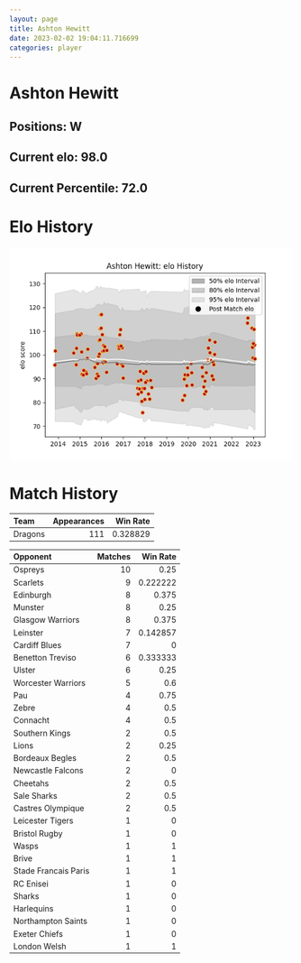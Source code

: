 ```yaml
---  
layout: page  
title: Ashton Hewitt  
date: 2023-02-02 19:04:11.716699  
categories: player  
---
```

# Ashton Hewitt

## Positions: W

## Current elo: 98.0

## Current Percentile: 72.0

# Elo History


![elo history](history_AshtonHewitt.png)
# Match History


| Team    |   Appearances |   Win Rate |
|:--------|--------------:|-----------:|
| Dragons |           111 |   0.328829 |

| Opponent             |   Matches |   Win Rate |
|:---------------------|----------:|-----------:|
| Ospreys              |        10 |   0.25     |
| Scarlets             |         9 |   0.222222 |
| Edinburgh            |         8 |   0.375    |
| Munster              |         8 |   0.25     |
| Glasgow Warriors     |         8 |   0.375    |
| Leinster             |         7 |   0.142857 |
| Cardiff Blues        |         7 |   0        |
| Benetton Treviso     |         6 |   0.333333 |
| Ulster               |         6 |   0.25     |
| Worcester Warriors   |         5 |   0.6      |
| Pau                  |         4 |   0.75     |
| Zebre                |         4 |   0.5      |
| Connacht             |         4 |   0.5      |
| Southern Kings       |         2 |   0.5      |
| Lions                |         2 |   0.25     |
| Bordeaux Begles      |         2 |   0.5      |
| Newcastle Falcons    |         2 |   0        |
| Cheetahs             |         2 |   0.5      |
| Sale Sharks          |         2 |   0.5      |
| Castres Olympique    |         2 |   0.5      |
| Leicester Tigers     |         1 |   0        |
| Bristol Rugby        |         1 |   0        |
| Wasps                |         1 |   1        |
| Brive                |         1 |   1        |
| Stade Francais Paris |         1 |   1        |
| RC Enisei            |         1 |   0        |
| Sharks               |         1 |   0        |
| Harlequins           |         1 |   0        |
| Northampton Saints   |         1 |   0        |
| Exeter Chiefs        |         1 |   0        |
| London Welsh         |         1 |   1        |
